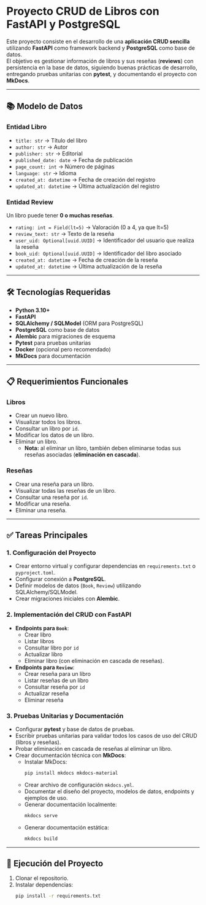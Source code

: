 # Proyecto CRUD de Libros con FastAPI y PostgreSQL

Este proyecto consiste en el desarrollo de una **aplicación CRUD sencilla** utilizando **FastAPI** como framework backend y **PostgreSQL** como base de datos.  
El objetivo es gestionar información de libros y sus reseñas (**reviews**) con persistencia en la base de datos, siguiendo buenas prácticas de desarrollo, entregando pruebas unitarias con **pytest**, y documentando el proyecto con **MkDocs**.

---

## 📚 Modelo de Datos

### Entidad **Libro**
- `title: str` → Título del libro  
- `author: str` → Autor  
- `publisher: str` → Editorial  
- `published_date: date` → Fecha de publicación  
- `page_count: int` → Número de páginas  
- `language: str` → Idioma  
- `created_at: datetime` → Fecha de creación del registro  
- `updated_at: datetime` → Última actualización del registro  

### Entidad **Review**
Un libro puede tener **0 o muchas reseñas**.  
- `rating: int = Field(lt=5)` → Valoración (0 a 4, ya que lt=5)  
- `review_text: str` → Texto de la reseña  
- `user_uid: Optional[uuid.UUID]` → Identificador del usuario que realiza la reseña  
- `book_uid: Optional[uuid.UUID]` → Identificador del libro asociado  
- `created_at: datetime` → Fecha de creación de la reseña  
- `updated_at: datetime` → Última actualización de la reseña  

---

## 🛠️ Tecnologías Requeridas

- **Python 3.10+**
- **FastAPI**
- **SQLAlchemy / SQLModel** (ORM para PostgreSQL)
- **PostgreSQL** como base de datos
- **Alembic** para migraciones de esquema
- **Pytest** para pruebas unitarias
- **Docker** (opcional pero recomendado)
- **MkDocs** para documentación

---

## 📋 Requerimientos Funcionales

### Libros
- Crear un nuevo libro.  
- Visualizar todos los libros.  
- Consultar un libro por `id`.  
- Modificar los datos de un libro.  
- Eliminar un libro.  
  - **Nota:** al eliminar un libro, también deben eliminarse todas sus reseñas asociadas (**eliminación en cascada**).  

### Reseñas
- Crear una reseña para un libro.  
- Visualizar todas las reseñas de un libro.  
- Consultar una reseña por `id`.  
- Modificar una reseña.  
- Eliminar una reseña.  

---

## ✅ Tareas Principales

### 1. Configuración del Proyecto
- Crear entorno virtual y configurar dependencias en `requirements.txt` o `pyproject.toml`.
- Configurar conexión a **PostgreSQL**.
- Definir modelos de datos (`Book`, `Review`) utilizando SQLAlchemy/SQLModel.
- Crear migraciones iniciales con **Alembic**.

### 2. Implementación del CRUD con FastAPI
- **Endpoints para `Book`**:  
  - Crear libro  
  - Listar libros  
  - Consultar libro por `id`  
  - Actualizar libro  
  - Eliminar libro (con eliminación en cascada de reseñas).  
- **Endpoints para `Review`**:  
  - Crear reseña para un libro  
  - Listar reseñas de un libro  
  - Consultar reseña por `id`  
  - Actualizar reseña  
  - Eliminar reseña  

### 3. Pruebas Unitarias y Documentación
- Configurar **pytest** y base de datos de pruebas.
- Escribir pruebas unitarias para validar todos los casos de uso del CRUD (libros y reseñas).  
- Probar eliminación en cascada de reseñas al eliminar un libro.  
- Crear documentación técnica con **MkDocs**:  
  - Instalar MkDocs:  
    ```bash
    pip install mkdocs mkdocs-material
    ```
  - Crear archivo de configuración `mkdocs.yml`.
  - Documentar el diseño del proyecto, modelos de datos, endpoints y ejemplos de uso.
  - Generar documentación localmente:  
    ```bash
    mkdocs serve
    ```
  - Generar documentación estática:  
    ```bash
    mkdocs build
    ```

---

## 🚀 Ejecución del Proyecto

1. Clonar el repositorio.  
2. Instalar dependencias:  
   ```bash
   pip install -r requirements.txt
